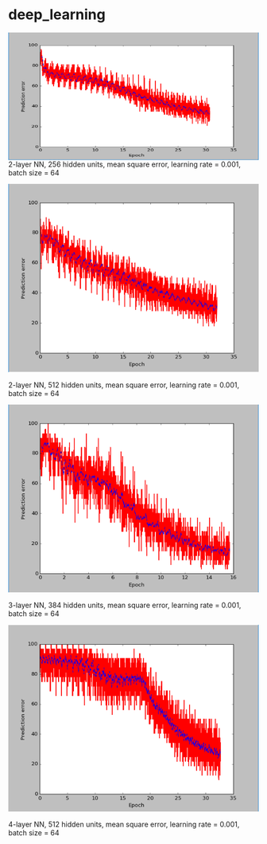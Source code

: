 # deep_learning

<a href="url"><img src="https://github.com/NotImplemented/DeepLearning/blob/master/nn-2-256.png" align="left" height="256" width="512" ></a>

2-layer NN, 256 hidden units, mean square error, learning rate = 0.001, batch size = 64

![](https://github.com/NotImplemented/DeepLearning/blob/master/nn-2-512.png)

2-layer NN, 512 hidden units, mean square error, learning rate = 0.001, batch size = 64

![](https://github.com/NotImplemented/DeepLearning/blob/master/nn-3-256-128.png)

3-layer NN, 384 hidden units, mean square error, learning rate = 0.001, batch size = 64

![](https://github.com/NotImplemented/DeepLearning/blob/master/nn-4-256-128-128.png)

4-layer NN, 512 hidden units, mean square error, learning rate = 0.001, batch size = 64
